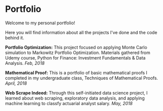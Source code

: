 # Portfolio

Welcome to my personal portfolio!

Here you will find information about all the projects I've done and the code behind it.

**Portfolio Optimization:** This project focused on applying Monte Carlo simulation to Markowitz Portfolio Optimization. Materials gathered from Udemy course, Python for Finance: Investment Fundamentals & Data Analysis. *Feb, 2018*

**Mathematical Proof:** This is a portfolio of basic mathematical proofs I completed in my undergraduate class, Techniques of Mathematical Proofs. *April, 2018*

**Web Scrape Indeed:** Through this self-initiated data science project, I learned about web scraping, exploratory data analysis, and applying machine learning to classfy actuarial analyst salary. *May, 2018*
